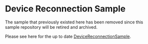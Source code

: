 # Device Reconnection Sample


The sample that previously existed here has been removed since this sample repository will be retired and archived.

Please see here for the up to date [DeviceReconnectionSample](https://github.com/Azure/azure-iot-sdk-csharp/tree/main/iothub/device/samples/how%20to%20guides/DeviceReconnectionSample).
